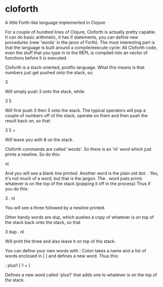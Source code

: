 cloforth
========

A little Forth-like language implemented in Clojure

For a couple of hundred lines of Clojure, Cloforth
is actually pretty capable. It can do basic arithmetic,
it has if statements, you can define new procedures
(new 'words' in the jaron of Forth). The most
interesting part is that the language is built
around a compile/execute cycle: All Cloforth
code, even the stuff that you type in to the
REPL is compiled into an vector of functions
before it is executed.


Cloforth is a stack oriented, postfix language.
What this means is that numbers just get
pushed onto the stack, so:

3

Will simply push 3 onto the stack, while

3 5

Will first push 3 then 5 onto the stack. The
typical operators will pop a couple of numbers
off of the stack, operate on them and then
push the result back on, so that:

3 5 +

Will leave you with 8 on the stack.

Cloforth commands are called 'words'. So there
is an 'nl' word which just prints a newline.
So do this:

nl

And you will see a blank line printed. Another
word is the plain old dot: . Yes, it's not much
of a word, but that is the jargon. The . word
justs prints whatever is on the top of the stack
(popping it off in the process) Thus if you
do this:

3 . nl

You will see a three followed by a newline printed.

Other handy words are dup, which pushes a copy of
whatever is on top of the stack back onto the
stack, so that

3 dup . nl

Will print the three and also leave it on top of
the stack.

You can define your own words with :
Colon takes a name and a list of words
enclosed in [ ] and defines a new word.
Thus this:

: plus1 [ 1 + ]

Defines a new word called 'plus1' that adds
one to whatever is on the top of the stack.
